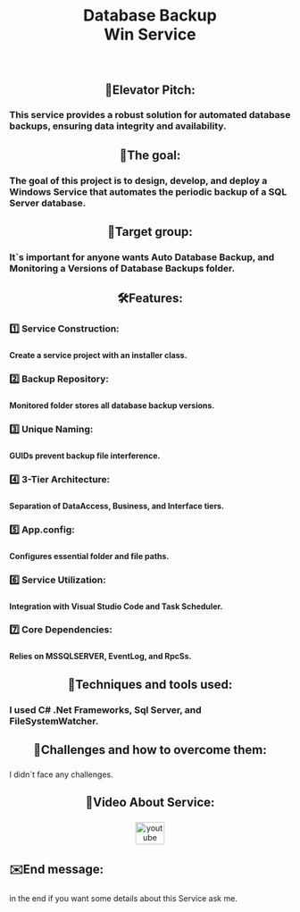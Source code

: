 <h1 align="center">Database Backup<br>Win Service</h1>

###

<p align="left"></p>

###

<br clear="both">

<h2 align="center">👀Elevator Pitch:</h2>

###

<h3 align="left">This service provides a robust solution for automated database backups, ensuring data integrity and availability.</h3>

###

<p align="left"></p>

###

<h2 align="center">🎯The goal:</h2>

###

<h3 align="left">The goal of this project is to design, develop, and deploy a Windows Service that automates the periodic backup of a SQL Server database.</h3>

###

<p align="left"></p>

###

<h2 align="center">📢Target group:</h2>

###

<h3 align="left">It`s important for anyone wants Auto Database Backup, and Monitoring a Versions of Database Backups folder.</h3>

###

<p align="left"></p>

###

<h2 align="center">🛠️Features:</h2>

###

<h3 align="left">1️⃣ Service Construction:</h3>

###

<h4 align="left">Create a service project with an installer class.</h4>

###

<h3 align="left">2️⃣ Backup Repository:</h3>

###

<h4 align="left">Monitored folder stores all database backup versions.</h4>

###

<h3 align="left">3️⃣ Unique Naming:</h3>

###

<h4 align="left">GUIDs prevent backup file interference.</h4>

###

<h3 align="left">4️⃣ 3-Tier Architecture:</h3>

###

<h4 align="left">Separation of DataAccess, Business, and Interface tiers.</h4>

###

<h3 align="left">5️⃣ App.config:</h3>

###

<h4 align="left">Configures essential folder and file paths.</h4>

###

<h3 align="left">6️⃣ Service Utilization:</h3>

###

<h4 align="left">Integration with Visual Studio Code and Task Scheduler.</h4>

###

<h3 align="left">7️⃣ Core Dependencies:</h3>

###

<h4 align="left">Relies on MSSQLSERVER, EventLog, and RpcSs.</h4>

###

<p align="left"></p>

###

<h2 align="center">🧰Techniques and tools used:</h2>

###

<h3 align="left">I used C# .Net Frameworks, Sql Server,  and FileSystemWatcher.</h3>

###

<p align="left"></p>

###

<h2 align="center">🧱Challenges and how to overcome them:</h2>

###

<p align="left">I didn`t face any challenges.</p>

###

<p align="left"></p>

###

<h2 align="center">🎥Video About Service:</h2>

###

<div align="center">
  <img src="https://raw.githubusercontent.com/maurodesouza/profile-readme-generator/master/src/assets/icons/social/youtube/default.svg" width="52" height="40" alt="youtube logo"  />
</div>

###

<p align="left"></p>

###

<h2 align="left">✉️End message:</h2>

###

<p align="left">in the end if you want some details about this Service ask me.</p>

###
